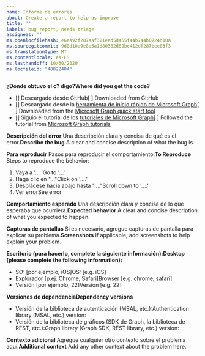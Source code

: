 ```yaml
---
name: Informe de errores
about: Create a report to help us improve
title: ''
labels: bug report, needs triage
assignees: ''
ms.openlocfilehash: e6ea92f287aaf321ead5d455f44b744b0724d10a
ms.sourcegitcommit: 9d0d10a9e8e5a1d80382d89bc412df287bee03f3
ms.translationtype: MT
ms.contentlocale: es-ES
ms.lasthandoff: 10/30/2020
ms.locfileid: "48822404"
---
```

<span data-ttu-id="fda1a-102">**¿Dónde obtuvo el c? digo?**</span><span class="sxs-lookup"><span data-stu-id="fda1a-102">**Where did you get the code?**</span></span>
- <span data-ttu-id="fda1a-103">[] Descargado desde GitHub</span><span class="sxs-lookup"><span data-stu-id="fda1a-103">[ ] Downloaded from GitHub</span></span>
- <span data-ttu-id="fda1a-104">[] Descargado desde la [herramienta de inicio rápido de Microsoft Graph](https://developer.microsoft.com/graph/quick-start)</span><span class="sxs-lookup"><span data-stu-id="fda1a-104">[ ] Downloaded from the [Microsoft Graph quick start tool](https://developer.microsoft.com/graph/quick-start)</span></span>
- <span data-ttu-id="fda1a-105">[] Siguió el tutorial de los [tutoriales de Microsoft Graph](https://docs.microsoft.com/graph/tutorials)</span><span class="sxs-lookup"><span data-stu-id="fda1a-105">[ ] Followed the tutorial from [Microsoft Graph tutorials](https://docs.microsoft.com/graph/tutorials)</span></span>

<span data-ttu-id="fda1a-106">**Descripción del error** Una descripción clara y concisa de qué es el error.</span><span class="sxs-lookup"><span data-stu-id="fda1a-106">**Describe the bug** A clear and concise description of what the bug is.</span></span>

<span data-ttu-id="fda1a-107">**Para reproducir** Pasos para reproducir el comportamiento:</span><span class="sxs-lookup"><span data-stu-id="fda1a-107">**To Reproduce** Steps to reproduce the behavior:</span></span>
1. <span data-ttu-id="fda1a-108">Vaya a '... '</span><span class="sxs-lookup"><span data-stu-id="fda1a-108">Go to '...'</span></span>
2. <span data-ttu-id="fda1a-109">Haga clic en "..."</span><span class="sxs-lookup"><span data-stu-id="fda1a-109">Click on '....'</span></span>
3. <span data-ttu-id="fda1a-110">Desplácese hacia abajo hasta "...."</span><span class="sxs-lookup"><span data-stu-id="fda1a-110">Scroll down to '....'</span></span>
4. <span data-ttu-id="fda1a-111">Ver error</span><span class="sxs-lookup"><span data-stu-id="fda1a-111">See error</span></span>

<span data-ttu-id="fda1a-112">**Comportamiento esperado** Una descripción clara y concisa de lo que esperaba que ocurriera.</span><span class="sxs-lookup"><span data-stu-id="fda1a-112">**Expected behavior** A clear and concise description of what you expected to happen.</span></span>

<span data-ttu-id="fda1a-113">**Capturas de pantallas** Si es necesario, agregue capturas de pantalla para explicar su problema.</span><span class="sxs-lookup"><span data-stu-id="fda1a-113">**Screenshots** If applicable, add screenshots to help explain your problem.</span></span>

<span data-ttu-id="fda1a-114">**Escritorio (para hacerlo, complete la siguiente información):**</span><span class="sxs-lookup"><span data-stu-id="fda1a-114">**Desktop (please complete the following information):**</span></span>
 - <span data-ttu-id="fda1a-115">SO: [por ejemplo, iOS]</span><span class="sxs-lookup"><span data-stu-id="fda1a-115">OS: [e.g. iOS]</span></span>
 - <span data-ttu-id="fda1a-116">Explorador [p.ej. Chrome, Safari]</span><span class="sxs-lookup"><span data-stu-id="fda1a-116">Browser [e.g. chrome, safari]</span></span>
 - <span data-ttu-id="fda1a-117">Versión [por ejemplo, 22]</span><span class="sxs-lookup"><span data-stu-id="fda1a-117">Version [e.g. 22]</span></span>

<span data-ttu-id="fda1a-118">**Versiones de dependencia**</span><span class="sxs-lookup"><span data-stu-id="fda1a-118">**Dependency versions**</span></span>
 - <span data-ttu-id="fda1a-119">Versión de la biblioteca de autenticación (MSAL, etc.):</span><span class="sxs-lookup"><span data-stu-id="fda1a-119">Authentication library (MSAL, etc.) version:</span></span>
 - <span data-ttu-id="fda1a-120">Versión de la biblioteca de gráficos (SDK de Graph, la biblioteca de REST, etc.):</span><span class="sxs-lookup"><span data-stu-id="fda1a-120">Graph library (Graph SDK, REST library, etc.) version:</span></span>  

<span data-ttu-id="fda1a-121">**Contexto adicional** Agregue cualquier otro contexto sobre el problema aquí.</span><span class="sxs-lookup"><span data-stu-id="fda1a-121">**Additional context** Add any other context about the problem here.</span></span>
